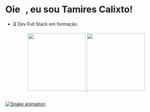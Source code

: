 <h1 align="left">Oie <img src="https://raw.githubusercontent.com/kaueMarques/kaueMarques/master/hi.gif" width="10px">, eu sou Tamires Calixto!</h1> 

- ⏳ Dev Full Stack em formação

<div align="center">
  <a href="https://github.com/tamirescalixto">
  <img height="180em" src="https://github-readme-stats.vercel.app/api?username=tamirescalixto&show_icons=true&theme=radical&include_all_commits=true&count_private=true"/>
  <img height="180em" src="https://github-readme-stats.vercel.app/api/top-langs/?username=tamirescalixto&layout=compact&langs_count=7&theme=radical"/>
</div>
  
  ##
  
  <div> 
 
  ![Snake animation](https://github.com/tamirescalixto/tamirescalixto/blob/output/github-contribution-grid-snake.svg)
 
  </div>
